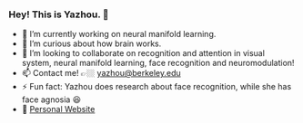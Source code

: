 ### Hey! This is Yazhou. 👋

- 🦾 I’m currently working on neural manifold learning.
- 🌱 I’m curious about how brain works.
- 👯 I’m looking to collaborate on recognition and attention in visual system, neural manifold learning, face recognition and neuromodulation!<!-- - 🍂 I'm currently struggling with biomedical... --><!-- - 💬 Ask me about BCI and SpaceX! -->
- 📫 Contact me! 👉🏼 yazhou@berkeley.edu
- ⚡ Fun fact: Yazhou does research about face recognition, while she has face agnosia 😆
- 👻 [Personal Website](https://yazhou-z.github.io/)
  <!--
- 😄 Pronouns: ...
- 🤔 I’m looking for help with ...>



